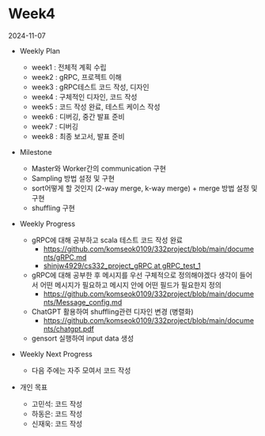 # Week4

2024-11-07

- Weekly Plan
    - week1 : 전체적 계획 수립
    - week2 : gRPC, 프로젝트 이해
    - week3 : gRPC테스트 코드 작성, 디자인
    - week4 : 구체적인 디자인, 코드 작성
    - week5 : 코드 작성 완료, 테스트 케이스 작성
    - week6 : 디버깅, 중간 발표 준비
    - week7 : 디버깅
    - week8 : 최종 보고서, 발표 준비
- Milestone
    - Master와 Worker간의 communication 구현
    - Sampling 방법 설정 및 구현
    - sort어떻게 할 것인지 (2-way merge, k-way merge) + merge 방법 설정 및 구현
    - shuffling 구현
- Weekly Progress
    - gRPC에 대해 공부하고 scala 테스트 코드 작성 완료
        - https://github.com/komseok0109/332project/blob/main/documents/gRPC.md
        - [shinjw4929/cs332_project_gRPC at gRPC_test_1](https://github.com/shinjw4929/cs332_project_gRPC/tree/gRPC_test_1)
    - gRPC에 대해 공부한 후 메시지를 우선 구체적으로 정의해야겠다 생각이 들어서 어떤 메시지가 필요하고 메시지 안에 어떤 필드가 필요한지 정의
        - https://github.com/komseok0109/332project/blob/main/documents/Message_config.md
    - ChatGPT 활용하여 shuffling관련 디자인 변경 (병렬화)
        - https://github.com/komseok0109/332project/blob/main/documents/chatgpt.pdf
    - gensort 실행하여 input data 생성
    
- Weekly Next Progress
    - 다음 주에는 자주 모여서 코드 작성

- 개인 목표
    - 고민석:  코드 작성
    - 하동은:  코드 작성
    - 신재욱:  코드 작성